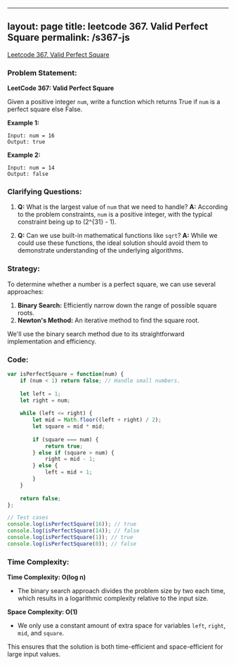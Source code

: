 
---
layout: page
title: leetcode 367. Valid Perfect Square
permalink: /s367-js
---
[Leetcode 367. Valid Perfect Square](https://algoadvance.github.io/algoadvance/l367)
### Problem Statement:

**LeetCode 367: Valid Perfect Square**

Given a positive integer `num`, write a function which returns True if `num` is a perfect square else False.

**Example 1:**
```
Input: num = 16
Output: true
```

**Example 2:**
```
Input: num = 14
Output: false
```

### Clarifying Questions:
1. **Q:** What is the largest value of `num` that we need to handle?
   **A:** According to the problem constraints, `num` is a positive integer, with the typical constraint being up to \(2^{31} - 1\).
   
2. **Q:** Can we use built-in mathematical functions like `sqrt`?
   **A:** While we could use these functions, the ideal solution should avoid them to demonstrate understanding of the underlying algorithms.

### Strategy:

To determine whether a number is a perfect square, we can use several approaches:
1. **Binary Search:** Efficiently narrow down the range of possible square roots.
2. **Newton's Method:** An iterative method to find the square root.

We'll use the binary search method due to its straightforward implementation and efficiency.

### Code:

```javascript
var isPerfectSquare = function(num) {
    if (num < 1) return false; // Handle small numbers.
    
    let left = 1;
    let right = num;
    
    while (left <= right) {
        let mid = Math.floor((left + right) / 2);
        let square = mid * mid;
        
        if (square === num) {
            return true;
        } else if (square > num) {
            right = mid - 1;
        } else {
            left = mid + 1;
        }
    }
    
    return false;
};

// Test cases
console.log(isPerfectSquare(16)); // true
console.log(isPerfectSquare(14)); // false
console.log(isPerfectSquare(1)); // true
console.log(isPerfectSquare(0)); // false
```

### Time Complexity:

**Time Complexity: O(log n)**
- The binary search approach divides the problem size by two each time, which results in a logarithmic complexity relative to the input size.

**Space Complexity: O(1)**
- We only use a constant amount of extra space for variables `left`, `right`, `mid`, and `square`.

This ensures that the solution is both time-efficient and space-efficient for large input values.